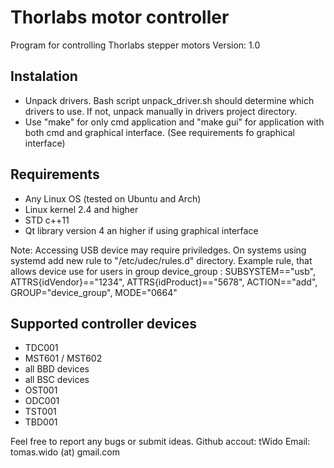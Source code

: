 Thorlabs motor controller 
==============================

Program for controlling Thorlabs stepper motors
Version: 1.0

## Instalation
* Unpack drivers. Bash script unpack_driver.sh should determine which drivers to use. If not, unpack manually in drivers project directory.
* Use "make" for only cmd application and "make gui" for application with both cmd and graphical interface. (See requirements fo graphical interface)

## Requirements
* Any Linux OS (tested on Ubuntu and Arch)
* Linux kernel 2.4 and higher
* STD c++11
* Qt library version 4 an higher if using graphical interface

Note: Accessing USB device may require priviledges. On systems using systemd add new rule to "/etc/udec/rules.d" directory. 
Example rule, that allows device use for users in group device_group : SUBSYSTEM=="usb", ATTRS{idVendor}=="1234", ATTRS{idProduct}=="5678", ACTION=="add", GROUP="device_group", MODE="0664"

## Supported controller devices
* TDC001
* MST601 / MST602
* all BBD devices
* all BSC devices
* OST001
* ODC001
* TST001
* TBD001

Feel free to report any bugs or submit ideas.
Github accout: tWido
Email: tomas.wido (at) gmail.com